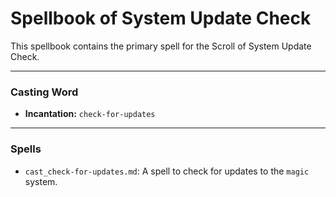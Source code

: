 # Spellbook of System Update Check

This spellbook contains the primary spell for the Scroll of System Update Check.

---

### Casting Word
- **Incantation:** `check-for-updates`

---

### Spells
- `cast_check-for-updates.md`: A spell to check for updates to the `magic` system.

